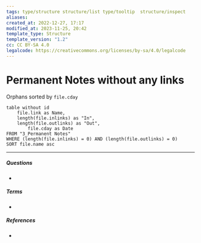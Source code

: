 ```yaml
---
tags: type/structure structure/list type/tooltip  structure/inspect
aliases: 
created_at: 2022-12-27, 17:17
modified_at: 2023-11-25, 20:42
template_type: Structure
template_version: "1.2"
cc: CC BY-SA 4.0
legalcode: https://creativecommons.org/licenses/by-sa/4.0/legalcode
---
```


# Permanent Notes without any links

<!-- Main STRUCTURE of my content -->
Orphans sorted by `file.cday`
```dataview
table without id 
	file.link as Name, 
	length(file.inlinks) as "In",
	length(file.outlinks) as "Out",
		file.cday as Date
FROM "3_Permanent Notes"
WHERE (length(file.inlinks) = 0) AND (length(file.outlinks) = 0)
SORT file.name asc
```

---
##### Questions
<!-- What remains for you to consider? --> 
- 


##### Terms
<!-- Links to definition pages -->
- 


##### References
<!-- Links to pages not referenced in the content -->
- 


